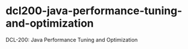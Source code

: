 # dcl200-java-performance-tuning-and-optimization
DCL-200: Java Performance Tuning and Optimization
